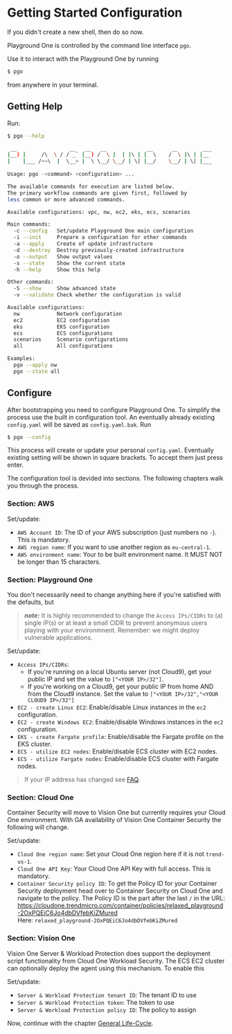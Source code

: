 # Getting Started Configuration

If you didn't create a new shell, then do so now.

Playground One is controlled by the command line interface `pgo`.

Use it to interact with the Playground One by running

```sh
$ pgo
```

from anywhere in your terminal.

## Getting Help

Run:

```sh
$ pgo --help
```

```sh
 __                 __   __   __             __      __        ___ 
|__) |     /\  \ / / _` |__) /  \ |  | |\ | |  \    /  \ |\ | |__  
|    |___ /~~\  |  \__> |  \ \__/ \__/ | \| |__/    \__/ | \| |___ 
                                                                   
Usage: pgo -<command> <configuration> ...

The available commands for execution are listed below.
The primary workflow commands are given first, followed by
less common or more advanced commands.

Available configurations: vpc, nw, ec2, eks, ecs, scenarios

Main commands:
  -c --config   Set/update Playground One main configuration
  -i --init     Prepare a configuration for other commands
  -a --apply    Create of update infrastructure
  -d --destroy  Destroy previously-created infrastructure
  -o --output   Show output values
  -s --state    Show the current state
  -h --help     Show this help

Other commands:
  -S --show     Show advanced state
  -v --validate Check whether the configuration is valid

Available configurations:
  nw            Network configuration
  ec2           EC2 configuration
  eks           EKS configuration
  ecs           ECS configurations
  scenarios     Scenario configurations
  all           All configurations

Examples:
  pgo --apply nw
  pgo --state all
```

## Configure

After bootstrapping you need to configure Playground One. To simplify the process use the built in configuration tool. An eventually already existing `config.yaml` will be saved as `config.yaml.bak`. Run

```sh
$ pgo --config
```

This process will create or update your personal `config.yaml`. Eventually existing setting will be shown in square brackets. To accept them just press enter.

The configuration tool is devided into sections. The following chapters walk you through the process.

### Section: AWS

Set/update:

- `AWS Account ID`: The ID of your AWS subscription (just numbers no `-`). This is mandatory.
- `AWS region name`: If you want to use another region as `eu-central-1`.
- `AWS environment name`: Your to be built environment name. It MUST NOT be longer than 15 characters.

### Section: Playground One

You don't necessarily need to change anything here if you're satisfied with the defaults, but

> ***note:*** It is highly recommended to change the `Access IPs/CIDRs` to (a) single IP(s) or at least a small CIDR to prevent anonymous users playing with your environmnent. Remember: we might deploy vulnerable applications.

Set/update:

- `Access IPs/CIDRs`:
  - If you're running on a local Ubuntu server (not Cloud9), get your public IP and set the value to `["<YOUR IP>/32"]`.
  - If you're working on a Cloud9, get your public IP from home AND from the Cloud9 instance. Set the value to `["<YOUR IP>/32","<YOUR CLOUD9 IP>/32"]`
- `EC2 - create Linux EC2`: Enable/disable Linux instances in the `ec2` configuration.
- `EC2 - create Windows EC2`: Enable/disable Windows instances in the `ec2` configuration.
- `EKS - create Fargate profile`: Enable/disable the Fargate profile on the EKS cluster.
- `ECS - utilize EC2 nodes`: Enable/disable ECS cluster with EC2 nodes.
- `ECS - utilize Fargate nodes`: Enable/disable ECS cluster with Fargate nodes.

> If your IP address has changed see [FAQ](../faq.md#my-ip-address-has-changed-and-i-cannot-access-my-apps-anymore).

### Section: Cloud One

Container Security will move to Vision One but currently requires your Cloud One environment. With GA availability of Vision One Container Security the following will change.

Set/update:

- `Cloud One region name`: Set your Cloud One region here if it is not `trend-us-1`.
- `Cloud One API Key`: Your Cloud One API Key with full access. This is mandatory.
- `Container Security policy ID`: To get the Policy ID for your Container Security deployment head over to Container Security on Cloud One and navigate to the policy. The Policy ID is the part after the last `/` in the URL: <https://cloudone.trendmicro.com/container/policies/relaxed_playground-2OxPQEiC6Jo4dbDVfebKiZMured><br>Here: `relaxed_playground-2OxPQEiC6Jo4dbDVfebKiZMured`

### Section: Vision One

Vision One Server & Workload Protection does support the deployment script functionality from Cloud One Workload Security. The ECS EC2 cluster can optionally deploy the agent using this mechanism. To enable this

Set/update:

- `Server & Workload Protection tenant ID`: The tenant ID to use
- `Server & Workload Protection token`: The token to use
- `Server & Workload Protection policy ID`: The policy to assign

Now, continue with the chapter [General Life-Cycle](life-cycle.md).